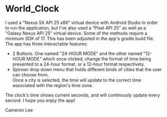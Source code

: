 # World_Clock
I used a "Nexus 5X API 25 x86" virtual device with Android Studio in order to run the application, but I've also used a "Pixel API 25" as well as a "Galaxy Nexus API 25" virtual device.
Some of the methods require a minimum SDK of 17.  This has been adjusted in the app's gradle.build file.
The app has three interactable features:
  - 2 Buttons. One named "24-HOUR MODE" and the other named "12-HOUR MODE" which once clicked, change the format of time being presented to a 24-hour format, or a 12-hour format respectively.
  - Spinner drop down menu that holds different kinds of cities that the user can choose from.  
Once a city is selected, the time will update to the correct time associated with the region's time zone.

The clock's time shows current seconds, and will continously update every second.
I hope you enjoy the app!

Cameron Lee
  
  
